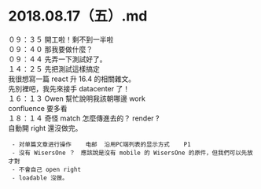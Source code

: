 # 2018.08.17（五）.md

０９：３５ 開工啦！剩不到一半啦  
０９：４０ 那我要做什麼？  
０９：４４ 先弄一下測試好了。  
１４：２５ 先把測試這樣搞定  
我很想寫一篇 react 升 16.4 的相關雜文。  
先別裡吧，我先來接手 datacenter 了！  
１６：１３ Owen 幫忙說明我該朝哪邊 work  
confluence 要多看  
１８：１４ 奇怪 match 怎麼傳進去的？ render ?  
自動開 right 還沒做完。  
```
 - 对单篇文章进行操作	电邮	沿用PC端列表的显示方式	P1
 - 沒有 WisersOne ？　應該說是沒有 mobile 的 WisersOne 的原件，但我們可以先放才對
 - 不會自己 open right
 - loadable 沒做。
```
